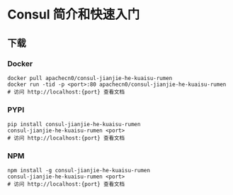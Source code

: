 # Consul 简介和快速入门

## 下载

### Docker

```
docker pull apachecn0/consul-jianjie-he-kuaisu-rumen
docker run -tid -p <port>:80 apachecn0/consul-jianjie-he-kuaisu-rumen
# 访问 http://localhost:{port} 查看文档
```

### PYPI

```
pip install consul-jianjie-he-kuaisu-rumen
consul-jianjie-he-kuaisu-rumen <port>
# 访问 http://localhost:{port} 查看文档
```

### NPM

```
npm install -g consul-jianjie-he-kuaisu-rumen
consul-jianjie-he-kuaisu-rumen <port>
# 访问 http://localhost:{port} 查看文档
```